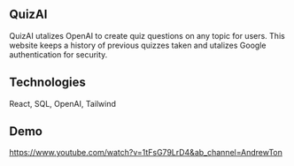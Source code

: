 ## QuizAI

QuizAI utalizes OpenAI to create quiz questions on any topic for users. This website keeps a history of previous quizzes taken and utalizes Google authentication for security. 

## Technologies

React, SQL, OpenAI, Tailwind

## Demo

https://www.youtube.com/watch?v=1tFsG79LrD4&ab_channel=AndrewTon
